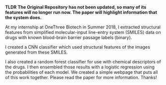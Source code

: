 **TLDR**
**The Original Repository has not been updated, so many of its features will no longer run now. The paper will highlight information that the system does.**

At my internship at OneThree Biotech in Summer 2018, I extracted structural features from simplified molecular-input line-entry system (SMILES) data on drugs with known blood-brain barrier passage labels (binary). 

I created a CNN classifier which used structural features of the images generated from these SMILES. 

I also created a random forest classifier for use with chemical descriptors of the drugs. I then ensembled those results with a logistic regression using the probabilities of each model. We created a simple webpage that puts all of this work together. Please read the paper for more information. Thanks!

